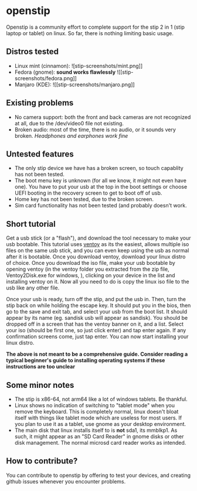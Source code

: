 # openstip

Openstip is a community effort to complete support for the stip 2 in 1 (stip laptop or tablet) on linux. So far, there is nothing limiting basic usage.

## Distros tested

- Linux mint (cinnamon): ![stip-screenshots/mint.png]]
- Fedora (gnome): **sound works flawlessly** ![[stip-screenshots/fedora.png]]
- Manjaro (KDE): ![[stip-screenshots/manjaro.png]]

## Existing problems

- No camera support: both the front and back cameras are not recognized at all, due to the /dev/video0 file not existing.
- Broken audio: most of the time, there is no audio, or it sounds very broken. *Headphones and earphones work fine*

## Untested features

- The only stip device we have has a broken screen, so touch capablity has not been tested.
- The boot menu key is unknown (for all we know, it might not even have one). You have to put your usb at the top in the boot settings or choose UEFI booting in the recovery screen to get to boot off of usb.
- Home key has not been tested, due to the broken screen.
- Sim card functionality has not been tested (and probably doesn't work.

## Short tutorial

Get a usb stick (or a "flash"), and download the tool necessary to make your usb bootable. This tutorial uses [ventoy](https://ventoy.net/) as its the easiest, allows multiple iso files on the same usb stick, and you can even keep using the usb as normal after it is bootable. Once you download ventoy, download your linux distro of choice. Once you download the iso file, make your usb bootable by opening ventoy (in the ventoy folder you extracted from the zip file, Ventoy2Disk.exe for windows, ), clicking on your device in the list and installing ventoy on it. Now all you need to do is copy the linux iso file to the usb like any other file.

Once your usb is ready, turn off the stip, and put the usb in. Then, turn the stip back on while holding the escape key. It should put you in the bios, then go to the save and exit tab, and select your usb from the boot list. It should appear by its name (eg. sandisk usb will appear as sandisk). You should be dropped off in a screen that has the ventoy banner on it, and a list. Select your iso (should be first one, so just click enter) and tap enter again. If any confirmation screens come, just tap enter. You can now start installing your linux distro.

**The above is not meant to be a comprehensive guide. Consider reading a typical beginner's guide to installing operating systems if these instructions are too unclear**

## Some minor notes

- The stip is x86-64, not arm64 like a lot of windows tablets. Be thankful.
- Linux shows no indication of switching to "tablet mode" when you remove the keyboard. This is completely normal, linux doesn't bloat itself with things like tablet mode which are useless for most users. If you plan to use it as a tablet, use gnome as your desktop environment.
- The main disk that linux installs itself to is **not** sda1, its mmblkp1. As such, it might appear as an "SD Card Reader" in gnome disks or other disk management. The normal microsd card reader works as intended.
 
## How to contribute?
You can contribute to openstip by offering to test your devices, and creating github issues whenever you encounter problems.
